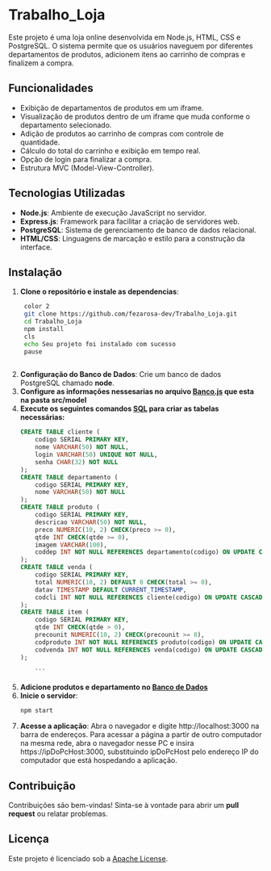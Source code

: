# Trabalho_Loja

Este projeto é uma loja online desenvolvida em Node.js, HTML, CSS e PostgreSQL. O sistema permite que os usuários naveguem por diferentes departamentos de produtos, adicionem itens ao carrinho de compras e finalizem a compra.

## Funcionalidades

-   Exibição de departamentos de produtos em um iframe.
-   Visualização de produtos dentro de um iframe que muda conforme o departamento selecionado.
-   Adição de produtos ao carrinho de compras com controle de quantidade.
-   Cálculo do total do carrinho e exibição em tempo real.
-   Opção de login para finalizar a compra.
-   Estrutura MVC (Model-View-Controller).

## Tecnologias Utilizadas

-   **Node.js**: Ambiente de execução JavaScript no servidor.
-   **Express.js**: Framework para facilitar a criação de servidores web.
-   **PostgreSQL**: Sistema de gerenciamento de banco de dados relacional.
-   **HTML/CSS**: Linguagens de marcação e estilo para a construção da interface.

## Instalação

1.  **Clone o repositório e instale as dependencias**:
    ```bash
     color 2
     git clone https://github.com/fezarosa-dev/Trabalho_Loja.git
     cd Trabalho_Loja
     npm install
     cls
     echo Seu projeto foi instalado com sucesso
     pause
     
    ```
2.  **Configuração do Banco de Dados**: Crie um banco de dados PostgreSQL chamado **node**.
3. **Configure as informações nessesarias no arquivo [Banco.js](/src/model/Banco.js) que esta na pasta src/model**
4. **Execute os seguintes comandos [SQL](/SQL/criar_tabelas.sql) para criar as tabelas necessárias:**
    ```sql
    CREATE TABLE cliente (
        codigo SERIAL PRIMARY KEY,
        nome VARCHAR(50) NOT NULL,
        login VARCHAR(50) UNIQUE NOT NULL,
        senha CHAR(32) NOT NULL
    );
    CREATE TABLE departamento (
        codigo SERIAL PRIMARY KEY,
        nome VARCHAR(50) NOT NULL
    );
    CREATE TABLE produto (
        codigo SERIAL PRIMARY KEY,
        descricao VARCHAR(50) NOT NULL,
        preco NUMERIC(10, 2) CHECK(preco >= 0),
        qtde INT CHECK(qtde >= 0),
        imagem VARCHAR(100),
        coddep INT NOT NULL REFERENCES departamento(codigo) ON UPDATE CASCADE ON DELETE SET NULL
    );
    CREATE TABLE venda (
        codigo SERIAL PRIMARY KEY,
        total NUMERIC(10, 2) DEFAULT 0 CHECK(total >= 0),
        datav TIMESTAMP DEFAULT CURRENT_TIMESTAMP,
        codcli INT NOT NULL REFERENCES cliente(codigo) ON UPDATE CASCADE
    );
    CREATE TABLE item (
        codigo SERIAL PRIMARY KEY,
        qtde INT CHECK(qtde > 0),
        precounit NUMERIC(10, 2) CHECK(precounit >= 0),
        codproduto INT NOT NULL REFERENCES produto(codigo) ON UPDATE CASCADE,
        codvenda INT NOT NULL REFERENCES venda(codigo) ON UPDATE CASCADE
    );

        ```

5.  **Adicione produtos e departamento no [Banco de Dados ](/SQL/adicionar_dados.sql)**
6.  **Inicie o servidor**:
    ```bash
    npm start
    ```
7.  **Acesse a aplicação**:
    Abra o navegador e digite http://localhost:3000 na barra de endereços.
    Para acessar a página a partir de outro computador na mesma rede, abra o navegador nesse PC e insira https://ipDoPcHost:3000, substituindo ipDoPcHost pelo endereço IP do computador que está hospedando a aplicação.

## Contribuição

Contribuições são bem-vindas! Sinta-se à vontade para abrir um **pull request** ou relatar problemas.

## Licença

Este projeto é licenciado sob a [Apache License](LICENSE).

